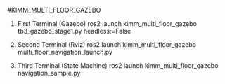#KIMM_MULTI_FLOOR_GAZEBO

1) First Terminal (Gazebo)
ros2 launch kimm_multi_floor_gazebo tb3_gazebo_stage1.py headless:=False

2) Second Terminal (Rviz)
ros2 launch kimm_multi_floor_gazebo multi_floor_navigation_launch.py 

3) Third Terminal (State Machine)
ros2 launch kimm_multi_floor_gazebo navigation_sample.py